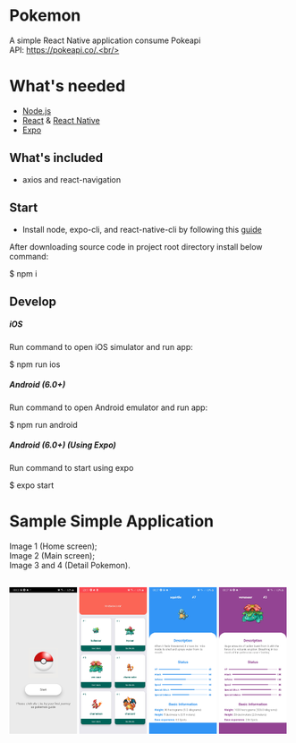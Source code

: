 # Pokemon

A simple React Native application consume Pokeapi<br/>
API: https://pokeapi.co/.<br/>


# What's needed

- [Node.js](http://nodejs.org)
- [React](https://github.com/facebook/react) & [React Native](https://github.com/facebook/react-native)
- [Expo](https://docs.expo.io/)

## What's included

- axios and react-navigation

## Start

- Install node, expo-cli, and react-native-cli by following this [guide](https://reactnative.dev/docs/environment-setup)

After downloading source code in project root directory install below command:

$ npm i

## Develop

##### iOS

Run command to open iOS simulator and run app:

$ npm run ios

##### Android (6.0+)

Run command to open Android emulator and run app:

$ npm run android

##### Android (6.0+) (Using Expo)

Run command to start using expo

$ expo start

# Sample Simple Application

Image 1 (Home screen);<br/>
Image 2 (Main screen);<br/>
Image 3 and 4 (Detail Pokemon).<br/><br/>

<img src="./assets/screenshot/screenshoot1.jpg" width="24%" height="24%"/>  <img src="./assets/screenshot/screenshoot2.jpg" width="24%" height="24%"/> <img src="./assets/screenshot/screenshoot3.jpg" width="24%" height="24%"/> <img src="./assets/screenshot/screenshoot4.jpg" width="24%" height="24%"/>  
    
    

